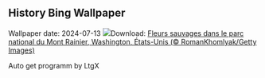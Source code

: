 ## History Bing Wallpaper
Wallpaper date: 2024-07-13
![](https://www.bing.com/th?id=OHR.RainierWildflowers_FR-CA8731017819_UHD.jpg&w=1000)Download: [Fleurs sauvages dans le parc national du Mont Rainier, Washington, États-Unis (© RomanKhomlyak/Getty Images)](https://www.bing.com/th?id=OHR.RainierWildflowers_FR-CA8731017819_UHD.jpg)

Auto get programm by LtgX

